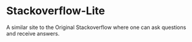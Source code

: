 # Stackoverflow-Lite
A similar site to the Original Stackoverflow where one can ask questions and receive answers.
